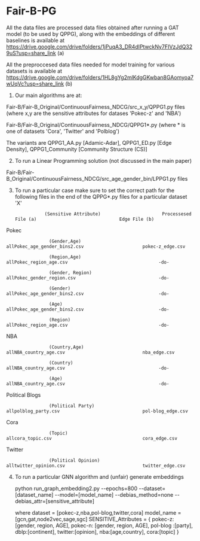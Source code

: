 # Fair-B-PG

All the data files are processed data files obtained after running a GAT model (to be used by QPPG), along with the embeddings of different baselines is available at 
https://drive.google.com/drive/folders/1jPuqA3_DR4dIPtwckNy7FIVzJdQ329uS?usp=share_link    (a)

All the preproccesed data files needed for model training for various datasets is available at 
https://drive.google.com/drive/folders/1HL8gYg2mlKdgGKwban8GAomyoa7wUqVc?usp=share_link    (b)

1. Our main algorithms are at: 

Fair-B/Fair-B_Original/ContinuousFairness_NDCG/src_x_y/QPPG1.py files (where x,y are the sensitive attributes for datases 'Pokec-z' and 'NBA') 

Fair-B/Fair-B_Original/ContinuousFairness_NDCG/QPPG1*.py (where * is one of datasets 'Cora', 'Twitter' and 'Polblog')

The variants are QPPG1_AA.py [Adamic-Adar], QPPG1_ED.py [Edge Density], QPPG1_Community [Community Structure (CS)]

2. To run a Linear Programming solution (not discussed in the main paper)

Fair-B/Fair-B_Original/ContinuousFairness_NDCG/src_age_gender_bin/LPPG1.py files 

3. To run a particular case make sure to set the correct path for the following files in the end of the QPPG*.py files for a particular dataset 'X'
 
                  (Sensitive Attribute)                       Processesed File (a)                               Edge File (b)
 Pokec
 
                    (Gender,Age)                            allPokec_age_gender_bins2.csv                      pokec-z_edge.csv
 
                    (Region,Age)                            allPokec_region_age.csv                                  -do-
                    
                    (Gender, Region)                        allPokec_gender_region.csv                               -do-
                    
                    (Gender)                                allPokec_age_gender_bins2.csv                            -do-
                    
                    (Age)                                   allPokec_age_gender_bins2.csv                            -do-
                    
                    (Region)                                allPokec_region_age.csv                                  -do- 
NBA

                    (Country,Age)                           allNBA_country_age.csv                             nba_edge.csv 

                    (Country)                               allNBA_country_age.csv                                   -do-
                    
                    (Age)                                   allNBA_country_age.csv                                   -do-

Political Blogs

                    (Political Party)                       allpolblog_party.csv                               pol-blog_edge.csv

Cora

                    (Topic)                                 allcora_topic.csv                                  cora_edge.csv

Twitter  

                    (Political Opinion)                     alltwitter_opinion.csv                             twitter_edge.csv
                    
 4. To run a particular GNN algorithm and (unfair) generate embeddings 
 
    python run_graph_embedding2.py --epochs=800 --dataset=[dataset_name] --model=[model_name] --debias_method=none --debias_attr=[sensitive_attribute]

    where dataset = [pokec-z,nba,pol-blog,twitter,cora]
          model_name = [gcn,gat,node2vec,sage,sgc]
          SENSITIVE_Attributes = { pokec-z: [gender, region, AGE],
                                   pokec-n: [gender, region, AGE],
                                   pol-blog :[party],
                                   dblp:[continent],
                                   twitter:[opinion],
                                   nba:[age,country],
                                   cora:[topic]  }
